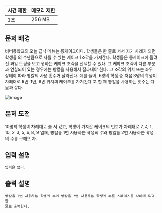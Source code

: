 | 시간 제한 | 메모리 제한 |
| --- | --- |
| 1초 | 256 MB |

## 문제 배경

비버중학교의 오늘 급식 메뉴는 롱케이크이다. 학생들은 한 줄로 서서 자기 차례가 되면 학생들
의 수만큼으로 자를 수 있는 케이크 1조각을 가져간다. 학생들은 롱케이크에 올려진 과일 토핑을 보고 원하는 케이크 조각을 선택할 수 있다. 그 케이크 조각이 다른 부분과 연결되어 있는 경우에는 빵칼을 사용해서 잘라내야 한다. 그 조각의 위치 또는 좌우 상태에 따라 빵칼의 사용 횟수가 달라진다. 예를 들어, 6명의 학생 중 처음 3명의 학생이 차례대로 5번, 1번, 6번 위치의 케이크를 가져간다
고 할 때 빵칼을 사용하는 횟수는 다음과 같다.

![image](https://github.com/wkdtjdwns/Python/assets/128266768/13d81601-38af-416c-a4e2-82ea06bdb9b8)

## 문제 도전

10명의 학생이 차례대로 줄 서 있고, 학생이 가져간 케이크의 번호가 차례대로 7, 4, 1, 10, 2,
3, 5, 6, 8, 9 일때, 빵칼을 1번 사용하는 학생의 수와 빵칼을 2번 사용하는 학생의 수를 구해보
자.

## **입력 설명**

```
입력은 없다.
```

## 출력 **설명**

```
빵칼을 1번 사용하는 학생의 수와 빵칼을 2번 사용하는 학생의 수를 스페이스를 사이에 두고 한
줄로 출력한다.
```
